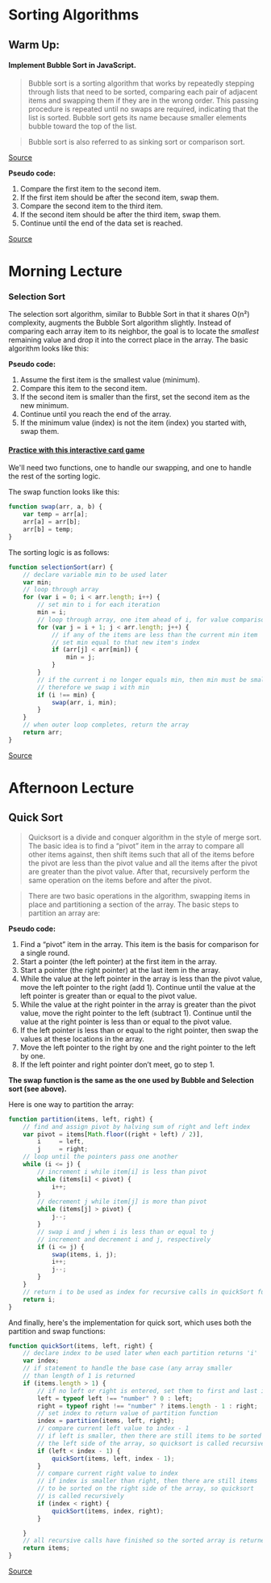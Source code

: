 # Sorting Algorithms

## Warm Up:
#### Implement Bubble Sort in JavaScript.

> Bubble sort is a sorting algorithm that works by repeatedly stepping through lists that need to be sorted, comparing each pair of adjacent items and swapping them if they are in the wrong order. This passing procedure is repeated until no swaps are required, indicating that the list is sorted. Bubble sort gets its name because smaller elements bubble toward the top of the list.

> Bubble sort is also referred to as sinking sort or comparison sort.

[Source](https://www.techopedia.com/definition/3757/bubble-sort)

**Pseudo code:**

1. Compare the first item to the second item.
1. If the first item should be after the second item, swap them.
1. Compare the second item to the third item.
1. If the second item should be after the third item, swap them.
1. Continue until the end of the data set is reached.

[Source](https://www.nczonline.net/blog/2009/05/26/computer-science-in-javascript-bubble-sort/)

# Morning Lecture
###  Selection Sort

The selection sort algorithm, similar to Bubble Sort in that it shares O(n²) complexity, augments the Bubble Sort algorithm slightly. Instead of comparing each array item to its neighbor, the goal is to locate the *smallest* remaining value and drop it into the correct place in the array. The basic algorithm looks like this:

**Pseudo code:**

1. Assume the first item is the smallest value (minimum).
1. Compare this item to the second item.
1. If the second item is smaller than the first, set the second item as the new minimum.
1. Continue until you reach the end of the array.
1. If the minimum value (index) is not the item (index) you started with, swap them.

#### [Practice with this interactive card game](https://www.khanacademy.org/computing/computer-science/algorithms/sorting-algorithms/a/sorting)

We'll need two functions, one to handle our swapping, and one to handle the rest of the sorting logic.

The swap function looks like this:
```js
function swap(arr, a, b) {
    var temp = arr[a];
    arr[a] = arr[b];
    arr[b] = temp;
}
```
The sorting logic is as follows:
```js
function selectionSort(arr) {
    // declare variable min to be used later
    var min;
    // loop through array
    for (var i = 0; i < arr.length; i++) {
        // set min to i for each iteration
        min = i;
        // loop through array, one item ahead of i, for value comparisons
        for (var j = i + 1; j < arr.length; j++) {
            // if any of the items are less than the current min item
            // set min equal to that new item's index
            if (arr[j] < arr[min]) {
                min = j;
            }
        }
        // if the current i no longer equals min, then min must be smaller
        // therefore we swap i with min
        if (i !== min) {
            swap(arr, i, min);
        }
    }
    // when outer loop completes, return the array
    return arr;
}
```

[Source](https://www.nczonline.net/blog/2009/09/08/computer-science-in-javascript-selection-sort/)

# Afternoon Lecture
## Quick Sort
> Quicksort is a divide and conquer algorithm in the style of merge sort. The basic idea is to find a “pivot” item in the array to compare all other items against, then shift items such that all of the items before the pivot are less than the pivot value and all the items after the pivot are greater than the pivot value. After that, recursively perform the same operation on the items before and after the pivot.

> There are two basic operations in the algorithm, swapping items in place and partitioning a section of the array. The basic steps to partition an array are:

**Pseudo code:**

1. Find a “pivot” item in the array. This item is the basis for comparison for a single round.
1. Start a pointer (the left pointer) at the first item in the array.
1. Start a pointer (the right pointer) at the last item in the array.
1. While the value at the left pointer in the array is less than the pivot value, move the left pointer to the right (add 1). Continue until the value at the left pointer is greater than or equal to the pivot value.
1. While the value at the right pointer in the array is greater than the pivot value, move the right pointer to the left (subtract 1). Continue until the value at the right pointer is less than or equal to the pivot value.
1. If the left pointer is less than or equal to the right pointer, then swap the values at these locations in the array.
1. Move the left pointer to the right by one and the right pointer to the left by one.
1. If the left pointer and right pointer don’t meet, go to step 1.

**The swap function is the same as the one used by Bubble and Selection sort (see above).**

Here is one way to partition the array:
```js
function partition(items, left, right) {
    // find and assign pivot by halving sum of right and left index
    var pivot = items[Math.floor((right + left) / 2)],
        i     = left,
        j     = right;
    // loop until the pointers pass one another
    while (i <= j) {
        // increment i while item[i] is less than pivot
        while (items[i] < pivot) {
            i++;
        }
        // decrement j while item[j] is more than pivot
        while (items[j] > pivot) {
            j--;
        }
        // swap i and j when i is less than or equal to j
        // increment and decrement i and j, respectively
        if (i <= j) {
            swap(items, i, j);
            i++;
            j--;
        }
    }
    // return i to be used as index for recursive calls in quickSort function
    return i;
}
```
And finally, here's the implementation for quick sort, which uses both the partition and swap functions:
```js
function quickSort(items, left, right) {
    // declare index to be used later when each partition returns 'i'
    var index;
    // if statement to handle the base case (any array smaller
    // than length of 1 is returned
    if (items.length > 1) {
        // if no left or right is entered, set them to first and last indeces in array
        left = typeof left !== "number" ? 0 : left;
        right = typeof right !== "number" ? items.length - 1 : right;
        // set index to return value of partition function
        index = partition(items, left, right);
        // compare current left value to index - 1
        // if left is smaller, then there are still items to be sorted on
        // the left side of the array, so quicksort is called recursively
        if (left < index - 1) {
            quickSort(items, left, index - 1);
        }
        // compare current right value to index
        // if index is smaller than right, then there are still items
        // to be sorted on the right side of the array, so quicksort
        // is called recursively
        if (index < right) {
            quickSort(items, index, right);
        }

    }
    // all recursive calls have finished so the sorted array is returned
    return items;
}
```
[Source](https://www.nczonline.net/blog/2012/11/27/computer-science-in-javascript-quicksort/)
